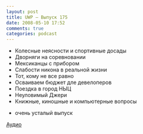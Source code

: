 ```yaml
---
layout: post
title: UWP – Выпуск 175
date: 2008-05-10 17:52
comments: true
categories: podcast
---
```


- Колесные неясности и спортивные досады
- Дворняги на соревновании
- Мексиканцы с прибором
- Слабости никона в реальной жизни
- Тот, кому не все равно
- Осваиваем бюджет дле девелоперов
- Поездка в город НЫЦ
- Неуловимый Джери
- Книжные, киношные и компьютерные вопросы


* очень усталый выпуск

[Аудио](https://podcast.umputun.com/media/ump_podcast175.mp3)
<audio src="https://podcast.umputun.com/media/ump_podcast175.mp3" preload="none">